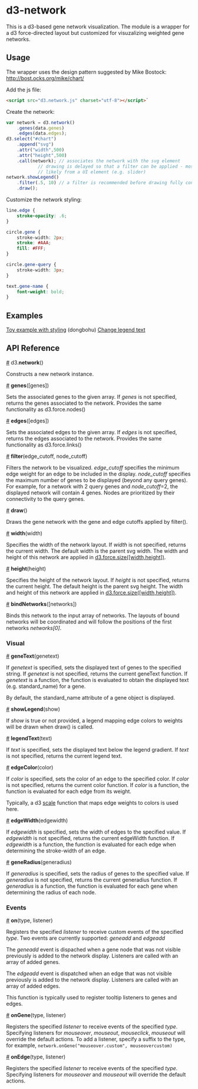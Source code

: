 # d3-network

This is a d3-based gene network visualization. The module is a wrapper for a d3 force-directed layout but customized for visuzalizing weighted gene networks.

## Usage

The wrapper uses the design pattern suggested by Mike Bostock: http://bost.ocks.org/mike/chart/

Add the js file:


```html
<script src="d3.network.js" charset="utf-8"></script>`
```

Create the network:

```js
var network = d3.network()
	.genes(data.genes)
	.edges(data.edges);
d3.select("#chart")
	.append("svg")
	.attr("width",500)
	.attr("height",500)
	.call(network); // associates the network with the svg element
			// drawing is delayed so that a filter can be applied - most
			// likely from a UI element (e.g. slider)
network.showLegend()
	.filter(.5, 10)	// a filter is recommended before drawing fully connected networks
	.draw();
```

Customize the network styling:

```css
line.edge {
    stroke-opacity: .6;
}

circle.gene {
    stroke-width: 2px;
    stroke: #AAA;
    fill: #FFF;
}

circle.gene-query {
    stroke-width: 3px;
}

text.gene-name {
    font-weight: bold;
}
```
## Examples

[Toy example with styling](https://bl.ocks.org/aaronkw/5ab0840151369a7217f6f8400f5ca91b) (dongbohu)
[Change legend text](https://bl.ocks.org/aaronkw/d93b1fc0cf8435c8851ad426fec4ec0b)

## API Reference

<a name="network" href="#network">#</a> d3.<b>network</b>()

Constructs a new network instance.

<a name="genes" href="#genes">#</a> <b>genes</b>([genes])

Sets the associated genes to the given array. If <em>genes</em> is not specified, returns the genes associated to the network. Provides the same functionality as d3.force.nodes()

<a name="edges" href="#edges">#</a> <b>edges</b>([edges])

Sets the associated edges to the given array. If <em>edges</em> is not specified, returns the edges associated to the network. Provides the same functionality as d3.force.links()

<a name="filter" href="#filter">#</a> <b>filter</b>(edge_cutoff, node_cutoff)

Filters the network to be visualized. <em>edge_cutoff</em> specifies the minimum edge weight for an edge to be included in the display. <em>node_cutoff</em> specifies the maximum number of genes to be displayed (beyond any query genes). For example, for a network with 2 query genes and <em>node_cutoff</em>=2, the displayed network will contain 4 genes. Nodes are prioritized by their connectivity to the query genes.

<a name="draw" href="#draw">#</a> <b>draw</b>()

Draws the gene network with the gene and edge cutoffs applied by filter().

<a name="width" href="#width">#</a> <b>width</b>(width)

Specifies the width of the network layout. If <em>width</em> is not specified, returns the current width. The default width is the parent svg width. The width and height of this network are applied in [d3.force.size([width,height])](https://github.com/mbostock/d3/wiki/Force-Layout#size).

<a name="height" href="#height">#</a> <b>height</b>(height)

Specifies the height of the network layout. If <em>height</em> is not specified, returns the current height. The default height is the parent svg height. The width and height of this network are applied in [d3.force.size([width,height])](https://github.com/mbostock/d3/wiki/Force-Layout#size).

<a name="bind" href="#bind">#</a> <b>bindNetworks</b>([networks])

Binds this network to the input array of networks. The layouts of bound networks will be coordinated and will follow the positions of the first networks <em>networks[0]</em>.


### Visual 
<a name="genetext" href="#genetext">#</a> <b>geneText</b>(genetext)

If <em>genetext</em> is specified, sets the displayed text of genes to the specified string. If <em>genetext</em> is not specified, returns the current geneText function. If <em>genetext</em> is a function, the function is evaluated to obtain the displayed text (e.g. standard_name) for a gene.

By default, the standard_name attribute of a gene object is displayed.

<a name="showlegend" href="#showlegend">#</a> <b>showLegend</b>(show)

If <em>show</em> is true or not provided, a legend mapping edge colors to weights will be drawn when draw() is called.

<a name="legendText" href="#legendText">#</a> <b>legendText</b>(text)

If <em>text</em> is specified, sets the displayed text below the legend gradient. If <em>text</em> is not specified, returns the current legend text.

<a name="edgecolor" href="#edgecolor">#</a> <b>edgeColor</b>(color)

If <em>color</em> is specified, sets the color of an edge to the specified color. If <em>color</em> is not specified, returns the current color function. If <em>color</em> is a function, the function is evaluated for each edge from its weight.

Typically, a d3 [scale](https://github.com/mbostock/d3/wiki/Quantitative-Scales#linear_domain) function that maps edge weights to colors is used here.

<a name="edgeWidth" href="#edgewidth">#</a> <b>edgeWidth</b>(edgewidth)

If <em>edgewidth</em> is specified, sets the width of edges to the specified value. If <em>edgewidth</em> is not specified, returns the current edgeWidth function. If <em>edgewidth</em> is a function, the function is evaluated for each edge when determining the stroke-width of an edge.

<a name="generadius" href="#generadius">#</a> <b>geneRadius</b>(generadius)

If <em>generadius</em> is specified, sets the radius of genes to the specified value. If <em>generadius</em> is not specified, returns the current generadius function. If <em>generadius</em> is a function, the function is evaluated for each gene when determining the radius of each node.

### Events

<a name="on" href="#on">#</a> <b>on</b>(type, listener)

Registers the specified <em>listener</em> to receive custom events of the specified <em>type</em>. Two events are currently supported: <em>geneadd</em> and <em>edgeadd</em>

The <em>geneadd</em> event is dispached when a gene node that was not visible previously is added to the network display. Listeners are called with an array of added genes.

The <em>edgeadd</em> event is dispatched when an edge that was not visible previously is added to the network display. Listeners are called with an array of added edges.

This function is typically used to register tooltip listeners to genes and edges.

<a name="ongene" href="#ongene">#</a> <b>onGene</b>(type, listener)

Registers the specified <em>listener</em> to receive events of the specified <em>type</em>. Specifying listeners for <em>mouseover</em>, <em>mouseout</em>, <em>mouseclick</em>, <em>mouseout</em> will override the default actions. To add a listener, specify a suffix to the type, for example, `network.onGene("mouseover.custom", mouseovercustom)`

<a name="onedge" href="#onedge">#</a> <b>onEdge</b>(type, listener)

Registers the specified <em>listener</em> to receive events of the specified <em>type</em>. Specifying listeners for <em>mouseover</em> and <em>mouseout</em> will override the default actions.



